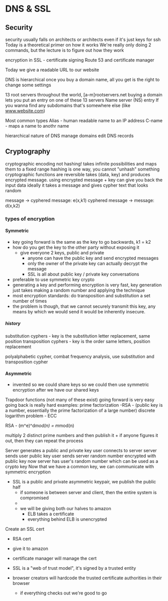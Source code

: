 # DNS & SSL
## Security
security usually falls on architects or architects
even if it's just keys for ssh
Today is a theoretical primer on how it works
We're really only doing 2 commands, but the lecture is to figure out how they work


encryption in SSL - certificate signing
Route 53 and certificate manager


Today we give a readable URL to our website

DNS is hierarchical
once you buy a domain name, all you get is the right to change some settings

13 root servers throughout the world, [a-m]rootservers.net
buying a domain lets you put an entry on one of these 13 servers
Name server (NS) entry
  If you wanna find any subdomains that's somewhere else (like www.website.com)


Most common types
Alias - human readable name to an IP address
C-name - maps a name to anothr name


hierarchical nature of DNS
  manage domains
  edit DNS records

## Cryptography
cryptographic encoding
  not hashing!
    takes infinite possibilities and maps them to a fixed range
    hashing is one way, you cannot "unhash" something
    cryptographic functions are reversible
  takes (data, key) and produces encrypted message.
    using encrypted message + key can give you back the input data
  ideally it takes a message and gives cypher text that looks random

message -> cyphered message: e(x,k1)
cyphered message -> message: d(x,k2)

### types of encryption
#### Symmetric
  + key going forward is the same as the key to go backwards, k1 = k2
  + how do you get the key to the other party without exposing it
    + give everyone 2 keys, public and private
      + anyone can have the public key and send encrypted messages
      + only the owner of the private key can actually decrypt the message
      + SSL is all about public key / private key conversations
  + preferable to use symmetric key crypto
  + generating a key and performing encryption is very fast, key generation just takes making a random number and applying the technique
  + most encryption standards: do transposition and substitution a set number of times
  + the problem is though, that we cannot securely transmit this key, any means by which we would send it would be inherently insecure.

##### history
  substitution cyphers - key is the substitution
    letter replacement, same position
  transposition cyphers - key is the order
    same letters, position replacement


  polyalphabetic cypher, combat frequency analysis, use substitution and transposition cypher

#### Asymmetric
  + invented so we could share keys so we could then use symmetric encryption after we have our shared keys

  Trapdoor functions (not many of these exist)
  going forward is very easy
  going back is really hard
    examples:
      prime factorization -RSA -  (public key is a number, essentially the prime factorization of a large number)
      discrete logarithm problem - ECC

  RSA - (m^e)^d*mod(n) = m*mod(n)

  multiply 2 distinct prime numbers and then publish it
    + if anyone figures it out, then they can repeat the process


Server generates a public and private key
user connects to server
server sends user public key
user sends server random number encrypted with public key
now server has user's random number which can be used as a crypto key
Now that we have a common key, we can communicate with symmetric encryption

+ SSL is a public and private asymmetric keypair, we publish the public half
  + if someone is between server and client, then the entire system is compromised
  +
  + we will be giving both our halves to amazon
    + ELB takes a certificate
    + everything behind ELB is unencrypted


Create an SSL cert
  + RSA cert
  + give it to amazon
  + certificate manager will manage the cert

  + SSL is a "web of trust model", it's signed by a trusted entity
  + browser creators will hardcode the trusted certificate authorities in their browser
    + if everything checks out we're good to go
